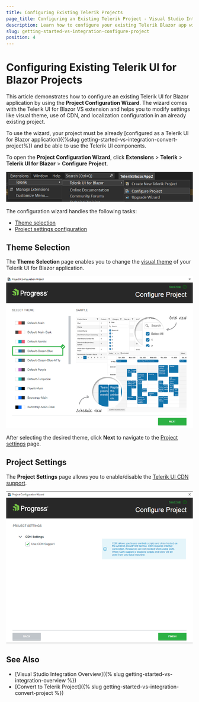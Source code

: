 ```yaml
---
title: Configuring Existing Telerik Projects
page_title: Configuring an Existing Telerik Project - Visual Studio Integration
description: Learn how to configure your existing Telerik Blazor app with a few clicks with our Visual Studio Extension.
slug: getting-started-vs-integration-configure-project
position: 4
---
```


# Configuring Existing Telerik UI for Blazor Projects

This article demonstrates how to configure an existing Telerik UI for Blazor application by using the **Project Configuration Wizard**. The wizard comes with the Telerik UI for Blazor VS extension and helps you to modify settings like visual theme, use of CDN, and localization configuration in an already existing project.

To use the wizard, your project must be already [configured as a Telerik UI for Blazor application]({%slug getting-started-vs-integration-convert-project%}) and be able to use the Telerik UI components.

To open the **Project Configuration Wizard**, click **Extensions** > **Telerik** > **Telerik UI for Blazor** > **Configure Project**.

![Telerik UI for Blazor Visual Studio 2022 Extensions menu](../vs-integration/images/configure-project-open.png)


The configuration wizard handles the following tasks:  
- [Theme selection](#theme-selection)
- [Project settings configuration](#project-settings)

## Theme Selection

The **Theme Selection** page enables you to change the [visual theme](https://docs.telerik.com/blazor-ui/styling-and-themes/overview#built-in-themes) of your Telerik UI for Blazor application.

![Configuration Wizard Theme Selection](../vs-integration/images/configure-theme.png)

After selecting the desired theme, click **Next** to navigate to the [Project settings](#project-settings) page.

## Project Settings

The **Project Settings** page allows you to enable/disable the [Telerik UI CDN support](https://docs.telerik.com/blazor-ui/getting-started/what-you-need#using-cdn).

![Configuration Wizard Project Settings](../vs-integration/images/configure-settings.png)


## See Also

* [Visual Studio Integration Overview]({% slug getting-started-vs-integration-overview %})
* [Convert to Telerik Project]({% slug getting-started-vs-integration-convert-project %})
